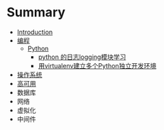 # Summary

* [Introduction](README.md)
* [编程](bian-7a0b-python.md)
  * [Python](bian-7a0b-python/python.md)
    * [python 的日志logging模块学习](bian-7a0b-python/python/python-de-ri-zhi-logging-mo-kuai-xue-xi.md)
    * [用virtualenv建立多个Python独立开发环境](bian-7a0b-python/python/yong-virtualenv-jian-li-duo-ge-python-du-li-kai-fa-huan-jing.md)
* [操作系统](cao-zuo-xi-tong.md)
* [高可用](gao-ke-yong.md)
* 数据库
* 网络
* 虚拟化
* 中间件

